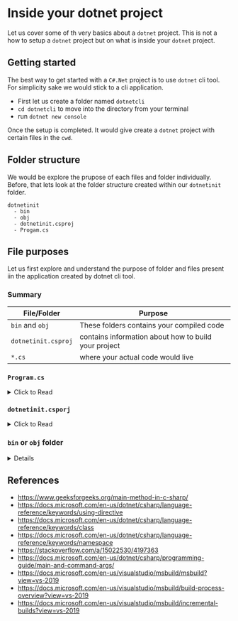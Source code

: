 # Inside your dotnet project

Let us cover some of th very basics about a `dotnet` project. This is not a how to setup a `dotnet` project but on what is inside your `dotnet` project.

## Getting started
The best way to get started with a `C#.Net` project is to use `dotnet` cli tool. For simplicity sake we would stick to a cli application.
  - First let us create a folder named `dotnetcli`
  - `cd dotnetcli` to move into the directory from your terminal
  - run `dotnet new console`

Once the setup is completed. It would give create a `dotnet` project with certain files in the `cwd`. 

## Folder structure
We would be explore the prupose of each files and folder individually. Before, that lets look at the folder structure created within our `dotnetinit` folder.

```
dotnetinit
  - bin
  - obj
  - dotnetinit.csproj
  - Progam.cs
```

## File purposes

Let us first explore and understand the purpose of folder and files present iin the application created by dotnet cli tool.

### Summary

| File/Folder         | Purpose                                              |
| ------------------- | ---------------------------------------------------- |
| `bin` and `obj`     | These folders contains your compiled code            |
| `dotnetinit.csproj` | contains information about how to build your project |
| `*.cs`              | where your actual code would live                    |


### `Program.cs`
<details>
<summary> Click to Read</summary>
  
  **Every `dotnet` application must have a starting point, this starting point is described by having a `Main` method under any desired class.**

  By default `dotnet` cli tool will create a file named `Program.cs`, which contains the `Program` class which holds the starting point for us, ie the `Main`   method. 

  As long as your application is having `Main` method dotnet will successfully execute you program, irrespective of in which file your `Main` method lies, however,   neeedless to say it is a standard to follow, to keep the entry point of your application in `Program.cs` under the `Program` class to be more clear about the     starting point of your application. 

  Now let's explore the basic code inside the `Program.cs`.

  ```
  using System;

  namespace dotnetinit
  {
      class Program
      {
          static void Main(string[] args)
          {
              Console.WriteLine("Hello World!");
          }
      }
  }
  ```

  - [`using`](https://docs.microsoft.com/en-us/dotnet/csharp/language-reference/keywords/using-directive) is used a directive which allows us to use the diffferent types and objects defined in a given `namespace`, in this case the `System` namespace
  - [`namespace`](https://docs.microsoft.com/en-us/dotnet/csharp/language-reference/keywords/namespace), keyword allows us to create a scope under which different tyeps and objects are declared. It is namespace which we use to import codes across modules. 

    A given `namespace` can contain
      - `class`
      - `enum`
      - `interface`
      - `delegate`
      - sub `namespace`
      - `struct`

    By default every C# file runs in an unnamed `namespace` (added by the C# compiler), often referred as the global `namespace`. And any type which not defined under    a `namespace` will by default belong to the global `namespace`.

    When a class or a type needs to resolved by a C# compiler it would first try to find if the given type is present in the current `namespace` or not. 
    If the type is not present in the current `namespace` it would try to find the type in its immedidate parent `namespace`, and it continues to do the same until it reaches the global/default `namespace`. One can also access members of default `namespace` by using `global::`.

  - [`class Program`](https://docs.microsoft.com/en-us/dotnet/csharp/language-reference/keywords/class) is used to declare a new class, only single inheritance is allowed in C#. 
  - [`static void Main`](https://docs.microsoft.com/en-us/dotnet/csharp/programming-guide/main-and-command-args/) is the entry point of every `dotnet` application, like mentioned previously, every `dotnet` application must have a single starting point which is `Main` method, as a convention/standard it is always placed under the `Program` class present in the `Progam.cs`. The parameters to the `Main` method are array of `String` which are passed to the application during its runtime.
      - `Main` should always be a `static` method implying that the method can be invoked without creating an instance of the class.
      - by default `Main` methods are [`private`](https://docs.microsoft.com/en-us/dotnet/csharp/programming-guide/classes-and-structs/access-modifiers).
</details>

### `dotnetinit.csporj`
<details>
  <summary>Click to Read</summary>
  
  As `dotnet` is a platform which supports multiple language, and are compiled and run using the same standard command ie, 
  - `dotnet run` to build and run
  - `dotnet run --no-build` to simply run
  - `dotnet build` to simply build an existing code

  It becomes fairly evident that underlying the `dotnet build` command, there needs to be a build system which must be able to answer some basic questions:
  - language being used, which in turn should mean compiler to be used
  - the dependencies/packages being used
  - the language version to be used
  - the output to be generated
  
  These information are collected by `dotnet` by passing the `.csproj` file, to the underlying build system [MSBuild](https://docs.microsoft.com/en-us/visualstudio/msbuild/msbuild?view=vs-2019). Every `dotnet` project need to have a `*.proj` file depending on the language, in order to let dotnet understand how to build and run this project, ie;
  - `.csproj` for a `C#` project
  - `.fsproj` for `F#` projet
  - `vbproj` for `VB` project and so on..

</details>

### `bin` or `obj` folder
  <details>
  <summmary>Click to Read</summary>

  Both the `bin` an `obj` folder contains a complied code for our project. One may ask why do we need to keep compiled code in 2 different folders why not create a `bin` folder with the final output for the `dll/exe` files, that is because the entire build process is performed in *incrementally* manner. 
  
  We have to understand that the `MSBuild` is not responsible only for a simple compile the code to generate the `IL` files, [but the entire build is responsible for varied process](https://docs.microsoft.com/en-us/visualstudio/msbuild/build-process-overview?view=vs-2019) from 
  - language resolution
  - codee compilation
  - configuration files resolution
  - package resolution
  - runtime output resolution
  - dependent files resolution
  - managing local cache copy for next build, etc
  
  | NOTE                                                                                                                                                             |
  | ---------------------------------------------------------------------------------------------------------------------------------------------------------------- |
  | For further information about the build steps look into [MSBuild doc](https://docs.microsoft.com/en-us/visualstudio/msbuild/build-process-overview?view=vs-2019) |

  Now resolving and performing each step on subsequent build may work on a small project which varies from a mere couple of files, however for huge projects performing those unrequired steps could simply increase the time spent in building the application, so to reduce this, `MSBuild` performs [Incremental builds](https://docs.microsoft.com/en-us/visualstudio/msbuild/incremental-builds?view=vs-2019) where it would compares changes in project with its previous build and perform only steps which are required rather than buiilding the whole project from ground. And for this reason the 2 folders are introduced, i.e. 
  -  `bin` folder will contain the final compiled code ie the Intermediate Langauge files which would then be consumed by the `Core CLR` to convert into `Machine Code` and run it.
  -  `obj` folder contain a **partially compiled code** which is later used to generate the final output `IL` files for the `bin` folder

  For better information you can try to compare the output of subsequent compilation by running 
  - `dotnet build -v=n` which would give a brief overviewe about which individual stages are being performed, for the entire build process, 
  - or run `dotnet build -v=d` which gives a detailed information of why a stage was skipped and why a stage was executed
  
  If you want to see how changing your code effects the build process watch out for step `Target "CoreCompile` which is responsible for compiling your code, and how changing the code would trigger this step and how not changing any code triggers this step.

</details>

## References
  - https://www.geeksforgeeks.org/main-method-in-c-sharp/
  - https://docs.microsoft.com/en-us/dotnet/csharp/language-reference/keywords/using-directive
  - https://docs.microsoft.com/en-us/dotnet/csharp/language-reference/keywords/class
  - https://docs.microsoft.com/en-us/dotnet/csharp/language-reference/keywords/namespace
  - https://stackoverflow.com/a/15022530/4197363
  - https://docs.microsoft.com/en-us/dotnet/csharp/programming-guide/main-and-command-args/
  - https://docs.microsoft.com/en-us/visualstudio/msbuild/msbuild?view=vs-2019
  - https://docs.microsoft.com/en-us/visualstudio/msbuild/build-process-overview?view=vs-2019
  - https://docs.microsoft.com/en-us/visualstudio/msbuild/incremental-builds?view=vs-2019
